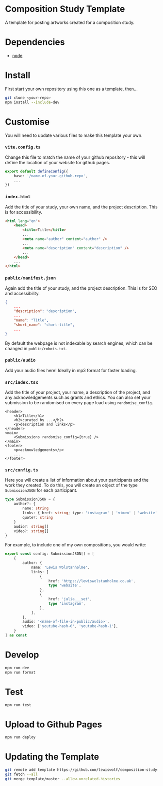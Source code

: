 # Composition Study Template

A template for posting artworks created for a composition study.

# Dependencies

-   [node](https://formulae.brew.sh/formula/node)

# Install

First start your own repository using this one as a template, then...

```bash
git clone <your-repo>
npm install --include=dev
```

# Customise

You will need to update various files to make this template your own.

### `vite.config.ts`

Change this file to match the name of your github repository - this will define the location of your website for github pages.

```ts
export default defineConfig({
	base: '/name-of-your-github-repo',
	...
})
```

### `index.html`

Add the title of your study, your own name, and the project description. This is for accessibility.

```html
<html lang="en">
	<head>
		<title>Title</title>
		...
		<meta name="author" content="author" />
		...
		<meta name="description" content="description" />
		...
	</head>
	...
</html>
```

### `public/manifest.json`

Again add the title of your study, and the project description. This is for SEO and accessibility.

```json
{
	...
	"description": "description",
	...
	"name": "Title",
	"short_name": "short-title",
	...
}
```

By default the webpage is not indexable by search engines, which can be changed in `public/robots.txt`.

### `public/audio`

Add your audio files here! Ideally in mp3 format for faster loading.

### `src/index.tsx`

Add the title of your project, your name, a description of the project, and any acknowledgements such as grants and ethics. You can also set your submission to be randomised on every page load using `randomise_config`.

```tsx
<header>
	<h1>Title</h1>
	<h2>curated by ...</h2>
	<p>description and links</p>
</header>
<main>
	<Submissions randomise_config={true} />
</main>
<footer>
	<p>acknowledgements</p>
	...
</footer>
```

### `src/config.ts`

Here you will create a list of information about your participants and the work they created. To do this, you will create an object of the type `SubmissionJSON` for each participant.

```ts
type SubmissionJSON = {
	author?: {
		name: string
		links: { href: string; type: 'instagram' | 'vimeo' | 'website' }[]
		quote?: string
	}
	audio?: string[]
	video?: string[]
}
```

For example, to include one of my own compositions, you would write:

```ts
export const config: SubmissionJSON[] = [
	{
		author: {
			name: 'Lewis Wolstanholme',
			links: [
				{
					href: 'https://lewiswolstanholme.co.uk',
					type 'website',
				},
				{
					href: 'julia___set',
					type 'instagram',
				},
			],
		},
		audio: '<name-of-file-in-public/audio>',
		video: ['youtube-hash-0', 'youtube-hash-1'],
	}
] as const
```

# Develop

```bash
npm run dev
npm run format
```

# Test

```bash
npm run test
```

# Upload to Github Pages

```bash
npm run deploy
```

# Updating the Template

```bash
git remote add template https://github.com/lewiswolf/composition-study-template
git fetch --all
git merge template/master --allow-unrelated-histories
```
